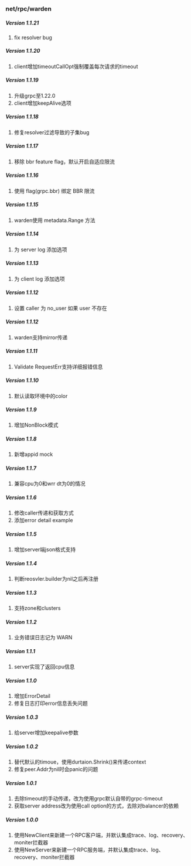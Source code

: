 ### net/rpc/warden

##### Version 1.1.21
1. fix resolver bug

##### Version 1.1.20
1. client增加timeoutCallOpt强制覆盖每次请求的timeout

##### Version 1.1.19
1. 升级grpc至1.22.0
2. client增加keepAlive选项

##### Version 1.1.18
1. 修复resolver过滤导致的子集bug

##### Version 1.1.17
1. 移除 bbr feature flag，默认开启自适应限流 

##### Version 1.1.16
1. 使用 flag(grpc.bbr) 绑定 BBR 限流

##### Version 1.1.15
1. warden使用 metadata.Range 方法

##### Version 1.1.14
1. 为 server log 添加选项

##### Version 1.1.13
1. 为 client log 添加选项

##### Version 1.1.12
1. 设置 caller 为 no_user 如果 user 不存在

##### Version 1.1.12
1. warden支持mirror传递

##### Version 1.1.11
1. Validate RequestErr支持详细报错信息

##### Version 1.1.10
1. 默认读取环境中的color

##### Version 1.1.9
1. 增加NonBlock模式

##### Version 1.1.8
1. 新增appid mock

##### Version 1.1.7
1. 兼容cpu为0和wrr dt为0的情况

##### Version 1.1.6
1. 修改caller传递和获取方式
2. 添加error detail example

##### Version 1.1.5
1. 增加server端json格式支持

##### Version 1.1.4
1. 判断reosvler.builder为nil之后再注册

##### Version 1.1.3
1. 支持zone和clusters

##### Version 1.1.2
1. 业务错误日志记为 WARN

##### Version 1.1.1
1. server实现了返回cpu信息

##### Version 1.1.0
1. 增加ErrorDetail
2. 修复日志打印error信息丢失问题

##### Version 1.0.3
1. 给server增加keepalive参数

##### Version 1.0.2

1. 替代默认的timoue，使用durtaion.Shrink()来传递context
2. 修复peer.Addr为nil时会panic的问题

##### Version 1.0.1

1. 去除timeout的手动传递，改为使用grpc默认自带的grpc-timeout
2. 获取server address改为使用call option的方式，去除对balancer的依赖

##### Version 1.0.0

1. 使用NewClient来新建一个RPC客户端，并默认集成trace、log、recovery、moniter拦截器
2. 使用NewServer来新建一个RPC服务端，并默认集成trace、log、recovery、moniter拦截器
